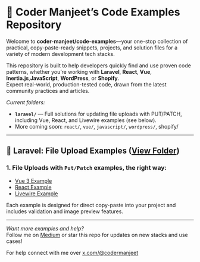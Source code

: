 # 🚀 Coder Manjeet’s Code Examples Repository

Welcome to **coder-manjeet/code-examples**—your one-stop collection of practical, copy-paste-ready snippets, projects, and solution files for a variety of modern development tech stacks.

This repository is built to help developers quickly find and use proven code patterns, whether you’re working with **Laravel**, **React**, **Vue**, **Inertia.js**,**JavaScript**, **WordPress**, or **Shopify**.  
Expect real-world, production-tested code, drawn from the latest community practices and articles.

_Current folders:_
- **`laravel/`** — Full solutions for updating file uploads with PUT/PATCH, including Vue, React, and Livewire examples (see below).
- More coming soon: `react/`, `vue/`, `javascript/`, `wordpress/`, shopify/

---

## 📁 Laravel: File Upload Examples ([View Folder](./laravel/put-patch-file-uploads/README.md))

### 1. File Uploads with `Put/Patch` examples, the right way:

- [Vue 3 Example](./laravel/put-patch-file-uploads/README.md#1-vue-3-inertiajs-upload-form)
- [React Example](./laravel/put-patch-file-uploads/README.md#2-react-inertiajs-upload-form)
- [Livewire Example](./laravel/put-patch-file-uploads/README.md#3-laravel-livewire-upload-form)


Each example is designed for direct copy-paste into your project and includes validation and image preview features.

---

*Want more examples and help?*  
Follow me on [Medium](https://codermanjeet.medium.com) or star this repo for updates on new stacks and use cases! 

For help connect with me over [x.com/@codermanjeet](https://x.com/@codermanjeet)